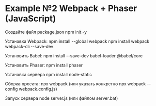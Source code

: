 # Example №2 Webpack + Phaser (JavaScript)

Создайте файл package.json
    npm init -y


Установка Webpack: 
    npm install --global webpack
    npm install webpack webpack-cli --save-dev


Установить Babel: 
    npm install --save-dev babel-loader @babel/core

Установить Phaser:
    npm install phaser

Установка сервера
    npm install node-static

Сборка проекта:
    npx webpack
    (или указать конкретно npx webpack --config webpack.config.js)

Запуск сервера 
    node server.js
    (или файлом server.bat)